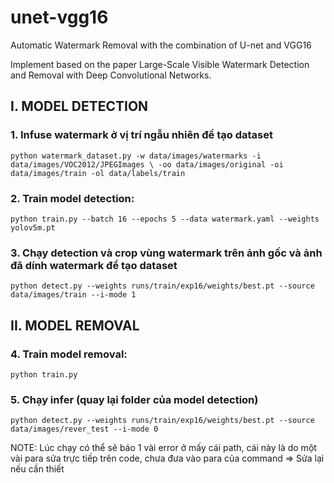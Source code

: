 # unet-vgg16
Automatic Watermark Removal with the combination of U-net and VGG16

Implement based on the paper Large-Scale Visible Watermark Detection and Removal with Deep Convolutional Networks.

## I. MODEL DETECTION
### 1. Infuse watermark ở vị trí ngẫu nhiên để tạo dataset

```
python watermark_dataset.py -w data/images/watermarks -i data/images/VOC2012/JPEGImages \ -oo data/images/original -oi data/images/train -ol data/labels/train
```

### 2. Train model detection:

```
python train.py --batch 16 --epochs 5 --data watermark.yaml --weights yolov5m.pt
```

### 3. Chạy detection và crop vùng watermark trên ảnh gốc và ảnh đã dính watermark để tạo dataset

```
python detect.py --weights runs/train/exp16/weights/best.pt --source data/images/train --i-mode 1
```

## II. MODEL REMOVAL
### 4. Train model removal:
```
python train.py
```

### 5. Chạy infer (quay lại folder của model detection)
```
python detect.py --weights runs/train/exp16/weights/best.pt --source data/images/rever_test --i-mode 0
```

NOTE: Lúc chạy có thể sẽ báo 1 vài error ở mấy cái path, cái này là do một vài para sửa trực tiếp trên code, chưa đưa vào para của command
=> Sửa lại nếu cần thiết
